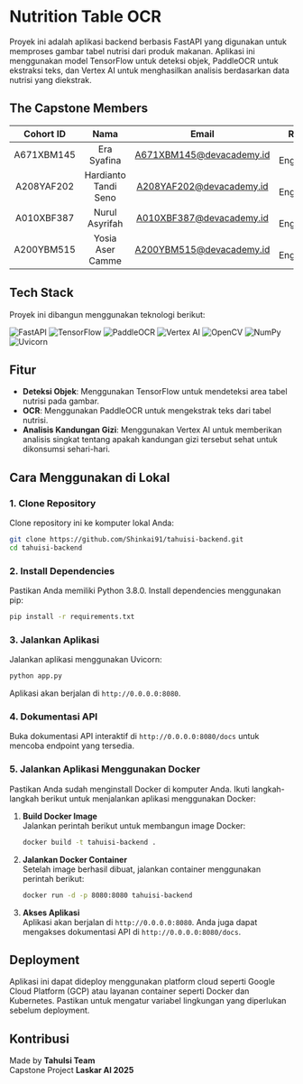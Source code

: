 # Nutrition Table OCR

Proyek ini adalah aplikasi backend berbasis FastAPI yang digunakan untuk memproses gambar tabel nutrisi dari produk makanan. Aplikasi ini menggunakan model TensorFlow untuk deteksi objek, PaddleOCR untuk ekstraksi teks, dan Vertex AI untuk menghasilkan analisis berdasarkan data nutrisi yang diekstrak.

## The Capstone Members
| Cohort ID   | Nama               | Email                        |        Role                    |
| :----------:| :----------------: | :--------------------------: | :----------------------------: |
| A671XBM145  | Era Syafina        | A671XBM145@devacademy.id     | AI Engineer      |
| A208YAF202  | Hardianto Tandi Seno | A208YAF202@devacademy.id   | AI Engineer     |
| A010XBF387  | Nurul Asyrifah     | A010XBF387@devacademy.id     | AI Engineer    |
| A200YBM515  | Yosia Aser Camme   | A200YBM515@devacademy.id     | AI Engineer                 |

## Tech Stack

Proyek ini dibangun menggunakan teknologi berikut:

![FastAPI](https://img.shields.io/badge/FastAPI-009688?style=for-the-badge&logo=fastapi&logoColor=white)
![TensorFlow](https://img.shields.io/badge/TensorFlow-FF6F00?style=for-the-badge&logo=tensorflow&logoColor=white)
![PaddleOCR](https://img.shields.io/badge/PaddleOCR-005BAC?style=for-the-badge&logo=paddlepaddle&logoColor=white)
![Vertex AI](https://img.shields.io/badge/Vertex%20AI-4285F4?style=for-the-badge&logo=google&logoColor=white)
![OpenCV](https://img.shields.io/badge/OpenCV-5C3EE8?style=for-the-badge&logo=opencv&logoColor=white)
![NumPy](https://img.shields.io/badge/NumPy-013243?style=for-the-badge&logo=numpy&logoColor=white)
![Uvicorn](https://img.shields.io/badge/Uvicorn-FF69B4?style=for-the-badge&logo=uvicorn&logoColor=white)

## Fitur

- **Deteksi Objek**: Menggunakan TensorFlow untuk mendeteksi area tabel nutrisi pada gambar.
- **OCR**: Menggunakan PaddleOCR untuk mengekstrak teks dari tabel nutrisi.
- **Analisis Kandungan Gizi**: Menggunakan Vertex AI untuk memberikan analisis singkat tentang apakah kandungan gizi tersebut sehat untuk dikonsumsi sehari-hari.

## Cara Menggunakan di Lokal

### 1. Clone Repository
Clone repository ini ke komputer lokal Anda:
```bash
git clone https://github.com/Shinkai91/tahuisi-backend.git
cd tahuisi-backend
```

### 2. Install Dependencies
Pastikan Anda memiliki Python 3.8.0. Install dependencies menggunakan pip:
```bash
pip install -r requirements.txt
```

### 3. Jalankan Aplikasi
Jalankan aplikasi menggunakan Uvicorn:
```bash
python app.py
```

Aplikasi akan berjalan di `http://0.0.0.0:8080`.

### 4. Dokumentasi API
Buka dokumentasi API interaktif di `http://0.0.0.0:8080/docs` untuk mencoba endpoint yang tersedia.

### 5. Jalankan Aplikasi Menggunakan Docker

Pastikan Anda sudah menginstall Docker di komputer Anda. Ikuti langkah-langkah berikut untuk menjalankan aplikasi menggunakan Docker:

1. **Build Docker Image**  
    Jalankan perintah berikut untuk membangun image Docker:
    ```bash
    docker build -t tahuisi-backend .
    ```

2. **Jalankan Docker Container**  
    Setelah image berhasil dibuat, jalankan container menggunakan perintah berikut:
    ```bash
    docker run -d -p 8080:8080 tahuisi-backend
    ```

3. **Akses Aplikasi**  
    Aplikasi akan berjalan di `http://0.0.0.0:8080`. Anda juga dapat mengakses dokumentasi API di `http://0.0.0.0:8080/docs`.

## Deployment
Aplikasi ini dapat dideploy menggunakan platform cloud seperti Google Cloud Platform (GCP) atau layanan container seperti Docker dan Kubernetes. Pastikan untuk mengatur variabel lingkungan yang diperlukan sebelum deployment.

## Kontribusi

Made by **TahuIsi Team**  
Capstone Project **Laskar AI 2025**